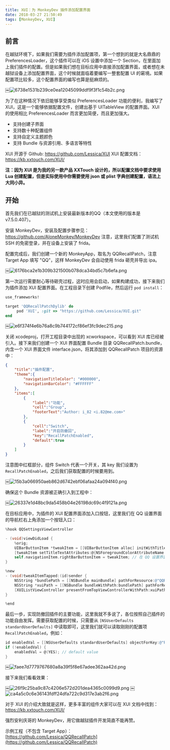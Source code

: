 ```yaml
---
title: XUI：为 MonkeyDev 插件添加配置界面
date: 2018-03-27 21:50:49
tags: [MonkeyDev, XUI]
---
```



## 前言

在越狱环境下，如果我们需要为插件添加配置项，第一个想到的就是大名鼎鼎的 PreferencesLoader，这个插件可以在 iOS 设置中添加一个 Section，在里面加上我们插件的配置。但是如果我们想在目标应用中直接添加配置界面，或者想在未越狱设备上添加配置界面，这个时候就面临着要编写一整套配置 UI 的窘境。如果配置项比较多，这个配置界面的编写也算是挺麻烦的。

￼![6738e1531b239ce0ea12045099ddf9f3f1c54b2c.png](6738e1531b239ce0ea12045099ddf9f3f1c54b2c.png)

为了在这种情况下依旧能够享受类似 PreferencesLoader 功能的便利，我编写了 XUI，这是一个能够依据配置文件，创建出基于 UITableView 的配置界面。XUI 的使用相比 PreferencesLoader 而言更加简便，而且更加强大。

- 支持创建子界面
- 支持数十种配置组件
- 支持自定义主题颜色
- 支持 Bundle 与资源引用、多语言等特性

XUI 开源于 Github: https://github.com/Lessica/XUI
XUI 配置文档：https://kb.xxtouch.com/XUI/

**注：因为 XUI 是为我的另一款产品 XXTouch 设计的，所以配置文档中要求使用 Lua 创建配置，但是实际使用中你需要使用 json 或 plist 字典创建配置，语法上大同小异。**


## 开始

首先我们在已越狱的测试机上安装最新版本的QQ（本文使用的版本是 v7.5.0.407）。

安装 MonkeyDev，安装及配置步骤参见：https://github.com/AloneMonkey/MonkeyDev
注意，这里我们配置了测试机 SSH 的免密登录，并在设备上安装了 frida。

配置完成后，我们创建一个新的 MonkeyApp，取名为 QQRecallPatch，注意 Target App 填写 "QQ"，这样 MonkeyDev 会自动使用 frida 砸壳并导出 ipa。

￼![6176bca2e1b309b321500b078dca34bd5c7b6efa.png](6176bca2e1b309b321500b078dca34bd5c7b6efa.png)

第一次运行需要耐心等待砸壳过程，这时应用会启动，如果构建成功，接下来我们为插件添加 XUI 配置界面。在工程目录下创建 Podfile，然后运行 `pod install`：

```ruby
use_frameworks!

target 'QQRecallPatchDylib' do
     pod 'XUI', :git => "https://github.com/Lessica/XUI.git"
end
```

￼![e6f374f4e6b76a8c9b744172cf86ef3fc9dec215.png](e6f374f4e6b76a8c9b744172cf86ef3fc9dec215.png)

关闭 xcodeproj，打开工程目录中出现的 xcworkspace，可以看到 XUI 库已经被引入。接下来我们创建一个 XUI 界面配置 Bundle 目录 QQRecallPatch.bundle，内含一个 XUI 界面文件 interface.json，将其添加到 QQRecallPatch 项目的资源中：

```json
{
    "title":"插件配置",
    "theme":{
        "navigationTitleColor": "#000000",
        "navigationBarColor": "#FFFFFF"
    },
    "items":[
        {
            "label":"功能",
            "cell":"Group",
            "footerText":"Author: i_82 <i.82@me.com>"
        },
        {
            "cell":"Switch",
            "label":"开启防撤回",
            "key":"RecallPatchEnabled",
            "default":true
        }
    ]
}
```

注意图中红框部分，组件 Switch 代表一个开关，其 key 我们设置为 `RecallPatchEnabled`，之后我们获取配置的时候要用到。

￼![15b3a066950aeb862d6742ebf06afaa24a094f40.png](15b3a066950aeb862d6742ebf06afaa24a094f40.png)

确保这个 Bundle 资源被正确引入到工程中：

￼![26337e1d48bc9da5458b04e26198dc69c4f9121a.png](26337e1d48bc9da5458b04e26198dc69c4f9121a.png)

在目标应用中，为插件的 XUI 配置界面添加入口按钮，这里我们在 QQ 设置界面的导航栏右上角添加一个按钮入口：

```objectivec
%hook QQSettingsViewController

- (void)viewDidLoad {
    %orig;
    UIBarButtonItem *tweakItem = [[UIBarButtonItem alloc] initWithTitle:@"插件" style:UIBarButtonItemStylePlain target:self action:@selector(tweakItemTapped:)];
    [tweakItem setTitleTextAttributes:@{NSForegroundColorAttributeName:[UIColor blackColor]} forState:UIControlStateNormal];
    self.navigationItem.rightBarButtonItem = tweakItem; // 在 QQ 设置界面导航栏右上角添加按钮
}

%new
- (void)tweakItemTapped:(id)sender {
    NSString *bundlePath = [[NSBundle mainBundle] pathForResource:@"QQRecallPatch" ofType:@"bundle"];
    NSString *xuiPath = [[NSBundle bundleWithPath:bundlePath] pathForResource:@"interface" ofType:@"json"];
    [XUIListViewController presentFromTopViewControllerWithPath:xuiPath withBundlePath:bundlePath]; // 从顶层 UIViewController 将 XUI 配置界面 present 出来
}

%end
```

最后一歩，实现防撤回插件的主要功能，这里我就不多说了，各位按照自己插件的功能自由发挥。需要获取配置的时候，只需要从 `[NSUserDefaults standardUserDefaults]` 中读取即可，这里我们就可以读取刚刚的配置项 `RecallPatchEnabled`，例如：

```objectivec
id enabledVal = [[NSUserDefaults standardUserDefaults] objectForKey:@"RecallPatchEnabled"];
if (!enabledVal) {
    enabledVal = @(YES); // default value
}
```

￼![faee7d7779767680a8a39f5f8e67adee362aa42d.png](faee7d7779767680a8a39f5f8e67adee362aa42d.png)

接下来我们看看效果：

￼![26f9c25ba9c87c4206e572d201dea4365c0099d9.png](26f9c25ba9c87c4206e572d201dea4365c0099d9.png)
￼
![ca4a5c0c6e36143fdff24dfa722c9d317e3ab2f6.png](ca4a5c0c6e36143fdff24dfa722c9d317e3ab2f6.png)

对于 XUI 的介绍大致就是这样，更多丰富的组件大家可以在 XUI 文档中找到：https://kb.xxtouch.com/XUI/

强烈安利庆哥的 MonkeyDev，用它做越狱插件开发简直不能再赞。

示例工程（不包含 Target App）：
[https://github.com/Lessica/QQRecallPatch](https://github.com/Lessica/QQRecallPatch)
